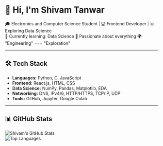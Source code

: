 # 👋 Hi, I'm Shivam Tanwar  

🎓 Electronics and Computer Science Student | 💻 Frontend Developer | 📊 Exploring Data Science  
🌱 Currently learning: Data Science
🚀 Passionate about everything 
🌍 "Engineering" === "Exploration"

---

## 🛠️ Tech Stack
- **Languages:** Python, C, JavaScript  
- **Frontend:** React.js, HTML, CSS  
- **Data Science:** NumPy, Pandas, Matplotlib, EDA  
- **Networking:** DNS, IPv4/6, HTTP/HTTPS, TCP/IP, UDP  
- **Tools:** GitHub, Jupyter, Google Colab  

---

## 📊 GitHub Stats
![Shivam's GitHub Stats](https://github-readme-stats.vercel.app/api?username=r3d-slayer&show_icons=true&theme=radical)  
![Top Languages](https://github-readme-stats.vercel.app/api/top-langs/?username=r3d-slayer&layout=compact&theme=radical)  
